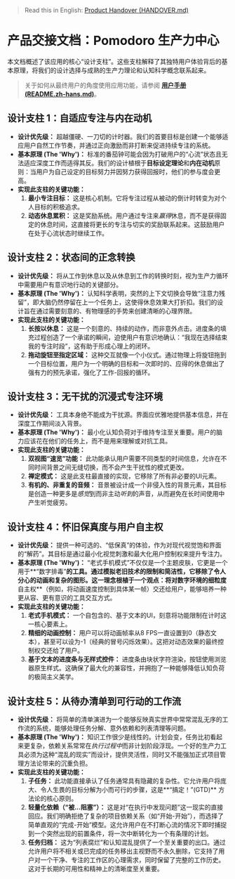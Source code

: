 > Read this in English: [Product Handover (HANDOVER.md)](./HANDOVER.md)

# 产品交接文档：Pomodoro 生产力中心

本文档概述了该应用的核心“设计支柱”。这些支柱解释了其独特用户体验背后的基本原理，将我们的设计选择与成熟的生产力理论和认知科学概念联系起来。

> 关于如何从最终用户的角度使用应用功能，请参阅 **[用户手册 (README.zh-hans.md)](./README.zh-hans.md)**。

## 设计支柱 1：自适应专注与内在动机

-   **设计优先级：** 超越僵硬、一刀切的计时器。我们的首要目标是创建一个能够适应用户自然工作节奏，并通过正向激励而非打断来促进持续专注的系统。
-   **基本原理 (The 'Why')：** 标准的番茄钟可能会因为打破用户的“心流”状态且无法适应深度工作而适得其反。我们的设计植根于**目标设定理论**和**内在动机**原则：当用户为自己设定的目标努力并因努力获得回报时，他们的参与度会更高。
-   **实现此支柱的关键功能：**
    1.  **最小专注目标：** 这是核心机制。它将专注过程从被动的倒计时转变为对个人目标的积极追求。
    2.  **动态休息累积：** 这是奖励系统。用户通过专注来*赢得*休息，而不是获得固定的休息时间，这直接将更长的专注与切实的奖励联系起来。这鼓励用户在处于心流状态时继续工作。

## 设计支柱 2：状态间的正念转换

-   **设计优先级：** 将从工作到休息以及从休息到工作的转换时刻，视为生产力循环中需要用户有意识地行动的关键部分。
-   **基本原理 (The 'Why')：** 认知科学表明，突然的上下文切换会导致“注意力残留”，即大脑仍然停留在上一个任务上，这使得休息效果大打折扣。我们的设计旨在通过需要刻意的、有物理感的手势来创建清晰的心理界限。
-   **实现此支柱的关键功能：**
    1.  **长按以休息：** 这是一个刻意的、持续的动作，而非意外点击。进度条的填充过程创造了一个承诺的瞬间，迫使用户有意识地确认：“我现在选择结束我的专注时段”，这有助于形成心理上的闭环。
    2.  **拖动旋钮至指定区域：** 这种交互就像一个小仪式。通过物理上将旋钮拖到一个目标位置，用户为一个明确的目标和一次即时的、应得的休息做出了强有力的预先承诺，强化了工作-回报的循环。

## 设计支柱 3：无干扰的沉浸式专注环境

-   **设计优先级：** 工具本身绝不能成为干扰源。界面应优雅地提供基本信息，并在深度工作期间淡入背景。
-   **基本原理 (The 'Why')：** 最小化认知负荷对于维持专注至关重要。用户的脑力应该花在他们的任务上，而不是用来理解或对抗工具。
-   **实现此支柱的关键功能：**
    1.  **双视图“速览”功能：** 此功能承认用户需要不同类型的时间信息，允许在不同时间背景之间无缝切换，而不会产生干扰性的模式更改。
    2.  **禅定模式：** 这是此支柱最直接的实现，它移除了所有非必要的UI元素。
    3.  **有机的、非重复的音频：** 音景被设计成一个非侵入性的背景元素，其目标是创造一种更多是*感觉*到而非主动*听到*的声音，从而避免在长时间使用中产生听觉疲劳。

## 设计支柱 4：怀旧保真度与用户自主权

-   **设计优先级：** 提供一种可选的、“低保真”的体验，作为对现代视觉饱和界面的“解药”。其目标是通过最小化视觉刺激和最大化用户控制权来提升专注力。
-   **基本原理 (The 'Why')：** “老式手机模式”不仅仅是一个主题皮肤，它更是一个用于**“数字排毒”**的工具。通过模拟老旧技术的限制和简洁性，它移除了令人分心的动画和复杂的图形。这一理念根植于一个观点：将对数字环境的细粒度**自主权**（例如，将动画速度控制到具体某一帧）交还给用户，能够培养一种更从容、更有意识的工具交互方式。
-   **实现此支柱的关键功能：**
    1.  **老式手机模式：** 一个自包含的、基于文本的UI，刻意将功能限制在计时这一核心要素上。
    2.  **精细的动画控制：** 用户可以将动画帧率从8 FPS一直设置到0（静态文本），甚至可以设为-1（经典的冒号闪烁效果）。这把对动态效果的最终控制权交还给了用户。
    3.  **基于文本的进度条与无样式控件：** 进度条由块状字符渲染，按钮使用浏览器原生样式。这确保了最大化的兼容性，并拥抱了一种能够降低认知负荷的极简主义美学。

## 设计支柱 5：从待办清单到可行动的工作流

-   **设计优先级：** 将简单的清单演进为一个能够反映真实世界中常常混乱无序的工作流的系统，能够处理任务分解、意外依赖和列表清理等问题。
-   **基本原理 (The 'Why')：** 知识工作很少是线性的。计划会变，任务比初看起来更复杂，依赖关系常常在*执行过程中*而非计划阶段浮现。一个好的生产力工具必须为这种“混乱的现实”而设计，提供灵活性，同时又不能强加正式项目管理方法论带来的沉重负担。
-   **实现此支柱的关键功能：**
    1.  **子任务：** 此功能直接承认了任务通常具有隐藏的复杂性。它允许用户将庞大、令人生畏的目标分解为小而可行的步骤，这是**“搞定！”(GTD)** 方法论的核心原则。
    2.  **轻量化依赖（“被...阻塞”）：** 这是对“在执行中发现问题”这一现实的直接回应。我们明确拒绝了复杂的项目依赖关系（如“开始-开始”），而选择了简单直观的“完成-开始”模型。这允许用户在不打断心流的情况下即时捕捉到一个突然出现的前置条件，将一次中断转化为一个有条理的计划。
    3.  **任务归档：** 这为“列表腐烂”和认知混乱提供了一个至关重要的出口。通过允许用户将不相关或已完成的任务移出主视野而不永久删除，它支持了用户对一个干净、专注的工作区的心理需求，同时保留了完整的工作历史。这对于长期的可用性和精神上的清晰度至关重要。